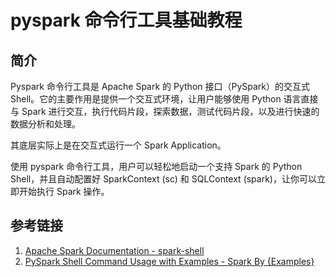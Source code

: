 # pyspark 命令行工具基础教程

## 简介

Pyspark 命令行工具是 Apache Spark 的 Python 接口（PySpark）的交互式 Shell。它的主要作用是提供一个交互式环境，让用户能够使用 Python 语言直接与 Spark 进行交互，执行代码片段，探索数据，测试代码片段，以及进行快速的数据分析和处理。

其底层实际上是在交互式运行一个 Spark Application。

使用 pyspark 命令行工具，用户可以轻松地启动一个支持 Spark 的 Python Shell，并且自动配置好 SparkContext (sc) 和 SQLContext (spark)，让你可以立即开始执行 Spark 操作。

## 参考链接
1. [Apache Spark Documentation - spark-shell](https://spark.apache.org/docs/3.2.0/quick-start.html#interactive-analysis-with-the-spark-shell)
2. [PySpark Shell Command Usage with Examples - Spark By {Examples}](https://sparkbyexamples.com/pyspark/pyspark-shell-usage-with-examples/)